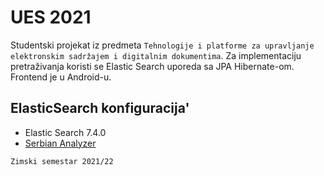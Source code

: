 ﻿# UES 2021

Studentski projekat iz predmeta ```Tehnologije i platforme za upravljanje elektronskim sadržajem i digitalnim dokumentima```.
Za implementaciju pretraživanja koristi se Elastic Search uporeda sa JPA Hibernate-om.
Frontend je u Android-u.


## ElasticSearch konfiguracija'

- Elastic Search 7.4.0
- [Serbian Analyzer](https://github.com/chenejac/udd06)


```Zimski semestar 2021/22```
